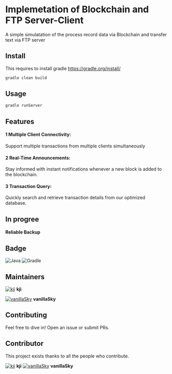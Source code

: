 # Implemetation of Blockchain and FTP Server-Client
A simple simulatation of the process record data via Blockchain and transfer text via FTP server

## Install
This requires to install gradle
https://gradle.org/install/

```sh
gradle clean build
```

## Usage

```sh
gradle runServer
```

## Features
#### 1 Multiple Client Connectivity:
Support multiple transactions from multiple clients simultaneously
#### 2 Real-Time Announcements:
Stay informed with instant notifications whenever a new block is added to the blockchain.
#### 3 Transaction Query:
Quickly search and retrieve transaction details from our optimized database.


## In progree
#### Reliable Backup

## Badge
![Java](https://img.shields.io/badge/Java-17.0.10-blue.svg)
![Gradle](https://img.shields.io/badge/gradle-7.5.1-blue.svg)

## Maintainers

[![kji](https://images.weserv.nl/?url=avatars.githubusercontent.com/u/165553440?v=4&h=100&w=100&fit=cover&mask=circle&maxage=7d)](https://github.com/kji7666)
**kji**

[![vanillaSky](https://images.weserv.nl/?url=avatars.githubusercontent.com/u/148969978?v=4&h=100&w=100&fit=cover&mask=circle&maxage=7d)](https://github.com/INotCat)
**vanillaSky**

## Contributing
Feel free to dive in! Open an issue or submit PRs.

## Contributor
This project exists thanks to all the people who contribute.   

[![kji](https://images.weserv.nl/?url=avatars.githubusercontent.com/u/165553440?v=4&h=100&w=100&fit=cover&mask=circle&maxage=7d)](https://github.com/kji7666)
**kji**
[![vanillaSky](https://images.weserv.nl/?url=avatars.githubusercontent.com/u/148969978?v=4&h=100&w=100&fit=cover&mask=circle&maxage=7d)](https://github.com/INotCat)
**vanillaSky**
